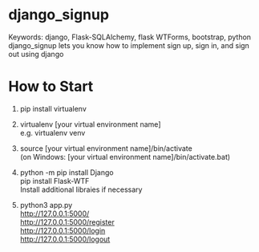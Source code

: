 # django_signup
Keywords: django, Flask-SQLAlchemy, flask WTForms, bootstrap, python
django_signup lets you know how to implement sign up, sign in, and sign out using django

# How to Start
1. pip install virtualenv

2. virtualenv [your virtual environment name] <br>
e.g. virtualenv venv

3. source [your virtual environment name]/bin/activate <br>
(on Windows: [your virtual environment name]/bin/activate.bat)

4. python -m pip install Django <br>
pip install Flask-WTF <br>
Install additional libraies if necessary <br>

5. python3 app.py <br>
http://127.0.0.1:5000/ <br>
http://127.0.0.1:5000/register <br>
http://127.0.0.1:5000/login <br>
http://127.0.0.1:5000/logout <br>
